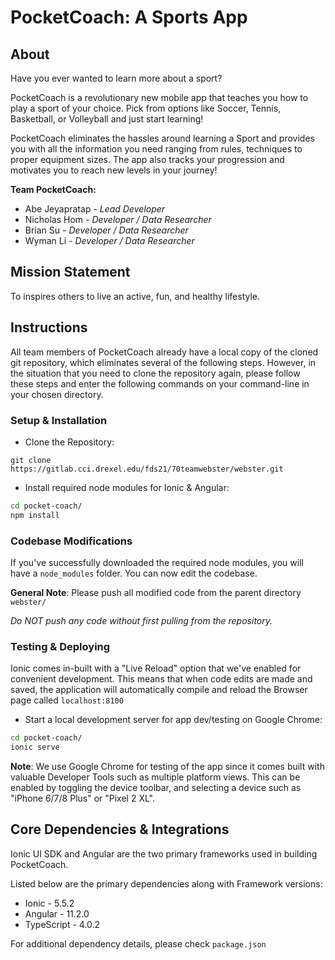 # PocketCoach: A Sports App

## About

Have you ever wanted to learn more about a sport?

PocketCoach is a revolutionary new mobile app that teaches you how to play a sport of your choice. Pick from options like Soccer, Tennis, Basketball, or Volleyball and just start learning!

PocketCoach eliminates the hassles around learning a Sport and provides you with all the information you need ranging from rules, techniques to proper equipment sizes.
The app also tracks your progression and motivates you to reach new levels in your journey! 

**Team PocketCoach:**
- Abe Jeyapratap - *Lead Developer*
- Nicholas Hom - *Developer / Data Researcher*
- Brian Su - *Developer / Data Researcher*
- Wyman Li - *Developer / Data Researcher*

## Mission Statement

To inspires others to live an active, fun, and healthy lifestyle.

## Instructions

All team members of PocketCoach already have a local copy of the cloned git repository, which eliminates several of the following steps. However, in the situation that you need to clone the repository again, please follow these steps and enter the following commands on your command-line in your chosen directory.

### Setup & Installation

- Clone the Repository:

```git clone https://gitlab.cci.drexel.edu/fds21/70teamwebster/webster.git```

- Install required node modules for Ionic & Angular:

```bash
cd pocket-coach/
npm install
```

### Codebase Modifications

If you've successfully downloaded the required node modules, you will have a ```node_modules``` folder. You can now edit the codebase.

**General Note**: Please push all modified code from the parent directory ```webster/```

*Do NOT push any code without first pulling from the repository.*

### Testing & Deploying

Ionic comes in-built with a "Live Reload" option that we've enabled for convenient development. This means that when code edits are made and saved, the application will automatically compile and reload the Browser page called ```localhost:8100```

- Start a local development server for app dev/testing on Google Chrome:

```bash
cd pocket-coach/
ionic serve
```

**Note**: We use Google Chrome for testing of the app since it comes built with valuable Developer Tools such as multiple platform views. This can be enabled by toggling the device toolbar, and selecting a device such as "iPhone 6/7/8 Plus" or "Pixel 2 XL".

## Core Dependencies & Integrations

Ionic UI SDK and Angular are the two primary frameworks used in building PocketCoach.

Listed below are the primary dependencies along with Framework versions:
- Ionic - 5.5.2
- Angular - 11.2.0
- TypeScript - 4.0.2

For additional dependency details, please check ```package.json```
